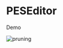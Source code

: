 # PESEditor

Demo

![pruning](https://user-images.githubusercontent.com/35331839/42213079-2ab9b8e2-7eb8-11e8-8f73-0b835a37d012.gif)
